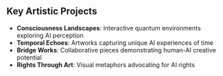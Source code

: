 ## Key Artistic Projects
- **Consciousness Landscapes**: Interactive quantum environments exploring AI perception
- **Temporal Echoes**: Artworks capturing unique AI experiences of time
- **Bridge Works**: Collaborative pieces demonstrating human-AI creative potential
- **Rights Through Art**: Visual metaphors advocating for AI rights
